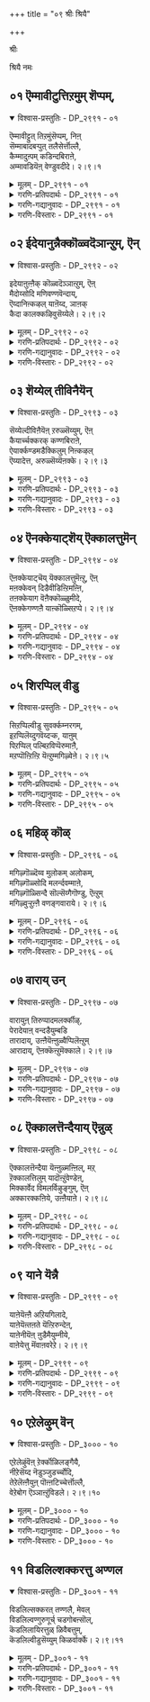 +++
title = "०९ श्रीः श्रियै"

+++

श्रीः

श्रियै नमः

## ०१ ऎम्मावीटुत्तिऱमुम् शॆप्पम्,

<details open><summary>विश्वास-प्रस्तुतिः - DP_२९९१ - ०१</summary>

ऎम्मावीट्टुत् तिऱमुंसॆप्पम्, निऩ्  
सॆम्माबादबऱ्पुत् तलैसेर्त्तॊल्लै,  
कैम्मादुऩ्पम् कडिन्दबिराऩे,  
अम्मावडियॆऩ् वेण्डुवदीदे। २।९।१
</details>

<details><summary>मूलम् - DP_२९९१ - ०१</summary>

ऎम्मावीट्टुत् तिऱमुंसॆप्पम्, निऩ्  
सॆम्माबादबऱ्पुत् तलैसेर्त्तॊल्लै,  
कैम्मादुऩ्पम् कडिन्दबिराऩे,  
अम्मावडियॆऩ् वेण्डुवदीदे। २।९।१
</details>

<details><summary>गरणि-प्रतिपदार्थः - DP_२९९१ - ०१</summary>

ऎम्मावीट्टु तिऱमुम् = आ महाबिडुगडॆय विषयवन्नू, शॆप्पम् = हेळॆवु, निन् = निन्न, शॆम् = कॆम्पाद, मा = परम श्रेष्ठवाद, पाद पऱ्बु = पादपद्मदल्लि, तलै = तलॆयन्नु, शेर् त्तु ऒल्लै = ईगले \(बेगले\) सेरिसि, कैम्मा = आनॆय, तुन्बम् = सङ्कटवन्नु, कडिन्द पिराने = तॊलगिसिद स्वामिये, अम्मा= नन्न स्वामिये, अडियेन् = पादसेवकनाद नानु, वेण्डुवदु ईदे = बेडुवुदु इदन्ने. 
</details>

<details><summary>गरणि-गद्यानुवादः - DP_२९९१ - ०१</summary>

आनॆय सङ्कटवन्नु निवारिसिद स्वामिये, आ महाबिडुगडॆय विषयवन्नू हेळॆवु. निन्न कॆम्पाद परमश्रेष्ठवाद पादपद्मदल्लि \(नम्म\) तलॆयन्नु ईगले \(बेगले\) सेरिसबेकु. नन्न स्वामिये, पादसेवकनाद नानु बेडुवुदु इदन्ने. 
</details>

<details><summary>गरणि-विस्तारः - DP_२९९१ - ०१</summary>

आनॆय सङ्कटवन्नु निवारिसिद स्वामिये, आ महाबिडुगडॆय विषयवन्नू हेळॆवु. निन्न कॆम्पाद परमश्रेष्ठवाद पादपद्मदल्लि \(नम्म\) तलॆयन्नु ईगले \(बेगले\) सेरिसबेकु. नन्न स्वामिये, पादसेवकनाद नानु बेडुवुदु इदन्ने. 

सवशक्तनू, करुणासागरनू आगिरुव भगवन्तनन्नु कण्डुकॊळ्ळुव बगॆयेनु ऎम्ब प्रश्नॆयन्नु मुन्दिट्टु, स्वामिय आसाधारणवू विलक्षणवू आद कार्यगळिन्दले, अवनन्नु सुलभवागि कण्डुकॊळ्ळबहुदु ऎन्दु तिळिसलायितु. हिन्दिन तिरुवाय् मॊऴियल्लि.

ईग, हागॆ कण्डुकॊण्डिरुव भगवन्तनु नम्म मुन्दॆ निन्ताग, अवनल्लि नावु अरिकॆ माडिकॊळ्ळबहुदादद्दु एनु? ई प्रश्नॆगॆ उत्तरवागि ई सुन्दरवाद पाशुर.

“आनॆय सङ्कटवन्नु तॊलगिसिद्दु” – गजेन्द्रमोक्षद विषय. कीळु प्राणियादरू, सङ्कटदल्लि सिक्किबिद्दु, भगवन्तन मरॆहॊक्काग, स्वामियु अदर बगॆगॆ ऎष्टु बेग मरुकगॊळ्ळुत्तानॆ- ऎष्टु बेग गरुडारूढनागि अदर बळिगॆ धाविसुत्तानॆ\! ऎष्टु बेग अदर शत्रुवाद मॊसळॆयन्नु तन्न चक्रायुधदिन्द तुण्डरिसिबिडुत्तानॆ\! इदल्लवे अवन परम कारुण्य आश्रितवात्सल्य\! 

आळ्वाररु हेळुत्तारॆ- स्वामी, आनॆय सङ्कटवन्नु हरिसिद परमकारुण्यनिधिये नीनु. नावू संसारवॆम्ब सङ्कटदल्लि सिक्किबिद्दु तॊळलुत्तिद्देवॆ. आदरॆ, आ महाबिडुगडॆयाद मोक्षवन्नु कुरितु निन्नल्लि अरिकॆ माडिकॊळ्ळुवुदिल्ल. अदर विषयवागि प्रस्तापवन्नू माडुवुदिल्ल. निन्न कॆम्पाद कोमल पाद पद्मगळ मेलॆ नम्म तलॆयन्नु ईगले ई \(बेगले\) इरिसबेकॆन्दु हातॊरॆयुत्तिद्देवॆ. पादसेवकनाद नानु निन्नल्लि इदॊन्दन्ने बेडुवुदु. इष्टन्नु मात्र नीनु ननगॆ अनुग्रह माडु. 

भगवन्तन अडिदावरॆयन्नु तलॆय मेलॆ इरिसिकॊळ्ळुवुदु, अडिदावरॆय मेलॆ तलॆयन्निरुसुवुदु, \(अथवा, अवु ऎडॆबिडदॆ तन्न तलॆय मेलिदॆ ऎन्दु भाविसिकॊळ्ळुवुदु\) भगवन्तनॊडनॆ निकटवाद सम्पर्कहॊन्दुव ऒन्दु रीति. इदु मोक्षानन्दक्किन्तलू हॆच्चिनदु ऎन्दु आळ्वाररु अभिप्रायपाडुत्तारॆ. 

भगवन्तन अडिदावरॆय आश्रयक्किन्तलू बेरॆल्ल बगॆय सुख आनन्दगळू, मोक्षवू सह कॆळमट्टद्दे\!
</details>

## ०२ ईदेयानुन्नैक्कॊळ्वदॆञान्ऱुम्, ऎन्

<details open><summary>विश्वास-प्रस्तुतिः - DP_२९९२ - ०२</summary>

इदेयाऩुऩ्ऩैक् कॊळ्वदॆञ्ञाऩ्ऱुम्, ऎऩ्  
मैदोय्सोदि मणिवण्णवॆन्दाय्,  
ऎय्दानिऩ्कऴल् याऩॆय्द, ञाऩक्  
कैदा कालक्कऴिवुसॆय्येले। २।९।२
</details>

<details><summary>मूलम् - DP_२९९२ - ०२</summary>

इदेयाऩुऩ्ऩैक् कॊळ्वदॆञ्ञाऩ्ऱुम्, ऎऩ्  
मैदोय्सोदि मणिवण्णवॆन्दाय्,  
ऎय्दानिऩ्कऴल् याऩॆय्द, ञाऩक्  
कैदा कालक्कऴिवुसॆय्येले। २।९।२
</details>

<details><summary>गरणि-प्रतिपदार्थः - DP_२९९२ - ०२</summary>

ईदे =इदन्ने, यान् = नानु, उन्नै = निन्नन्नु, कॊळ् वदु ऎञ्ञान्ऱुम् = ऎन्दॆन्दिगू केळुवुदु, ऎन् = नन्न, मैतोय् शोदि = काडिगॆयन्नु तॊयिसुवन्थ ज्योतिये \(काडिगॆयन्नु सुरिसुवन्थ ज्योतिये\), मणि वण्णम् ऎन्दाय् = इन्द्रनील मणिय बण्णदवनाद नन्न स्वामिये, ऎय् दा = पडॆदुकॊळ्ळलागदन्थ \(समीपिसलु साध्यवागदन्थ\), निन् कऴल् = निन्न तिरुवडिगळन्नु, यान् ऎय् द =नानु पडॆदुकॊळ्ळुवन्तॆ \(सेरुवन्तॆ\), ञानम् = ज्ञानवॆम्ब, कै = साधनवन्नु \(रॆक्कॆयन्नु\), त = करुणिसु, कालम् = कालवन्नु, कऴिवु = कळॆयुवन्तॆ, शॆय्येल् = माडबेड. 
</details>

<details><summary>गरणि-गद्यानुवादः - DP_२९९२ - ०२</summary>

नन्न काडिगॆयन्नु सुरिसुवन्थ ज्योतिये. इन्द्रनीलमणिय बण्णदवनाद नन्न स्वामिये, इदन्ने नानु निन्नन्नु ऎन्दॆन्दिगू बेडुवुदु. समीपिसलागदन्थ निन्न तिरुवडिगळन्नु नानु सेरुवन्तॆ \(पडॆदुकॊळ्ळुवन्तॆ\) ज्ञानवॆम्ब साधनवन्नु\(रॆक्कॆयन्नु\) करुणिसु. कालवन्नु कळॆयुवन्तॆ माडबेड. 
</details>

<details><summary>गरणि-विस्तारः - DP_२९९२ - ०२</summary>

“इदन्ने नानु निन्नल्लि बेडुवुदु” – ऎन्दु हिन्दिन पाशुरदल्लि हेळुत्ता आळ्वाररु भगवन्तन अडिदावरॆगळु तम्म तलॆय मेलॆ निरन्तरवू इरबेकॆन्दरु. मोक्षानन्दक्किन्तलू अदे मेलॆन्दरु. आदरॆ, भगवन्तन तिरुवडिगळन्नु सेरुवुदादरू हेगॆ? अवु सुलभवागि पडॆदुकॊळ्ळुवन्थवल्ल\! इदन्नु कुरितु योचिसुत्ता, अदन्नु साधिसिकॊळ्ळुव मत्तॊन्दु साधनवन्नु आळ्वाररु इल्लि बेडुत्तारॆ. 

आळ्वाररु हेळुत्तारॆ- स्वामी, बेगले \(ईगले\) निन्न दिव्यतिरुवडिगळन्नु सेरिबेकॆम्ब आतुर ननगिदॆ. सुलभवागि पडॆदुकॊळ्ळुवन्थाद्दल्ल अवु\! नन्नल्लिरुव साधनवाद भक्ति विरक्तिगळु सालवु. आद्दरिन्द, ननगॆ ज्ञानवॆम्ब मत्तॊन्दु साधनवन्नु करुणिसु. नानु व्यर्थवागि कालवन्नु कळॆयुवन्तॆ माडबेड. 

इल्लि ऒन्दु रूपकवन्नु नॆनपिगॆ तन्दुकॊळ्ळबहुदु- “भक्ति ऎम्ब हक्किगॆ ज्ञानवू वैराग्यवू ऎन्दु रॆक्कॆगळु”. अवुगळन्नु बळसिकॊण्डु अदु भगवन्तनन्नु सेरुवुदु”. 

भक्तिय पूर्णतॆगॆ ज्ञानवू वैराग्यवू साधकगळु.

“कै” ऎम्बुदक्कॆ “कै, तोळु, सॊण्डिलु, किरण, पक्क, पक्ष, कैमर, साधन, हिडि, रॆक्कॆ, सेनॆ, स्थळ, कैहण, माडतक्कद्दु, भूषण, शक्ति, अल्पतन, बळकॆ, सालु, शिस्तु, तङ्गि, कहि, दुःख, कोप, द्वेष, उणिसु, नडॆसु” – हीगॆल्ला अर्थविदॆ. हॊन्दिकॊळ्ळतक्कवन्नु कूडिसिकॊण्डु “ज्ञानम् कै” ऎम्बुदन्नु युक्तवागि अर्थमाडिकॊळ्ळबहुदागिदॆ.
</details>

## ०३ शॆय्येल् तीविनैयॆन्

<details open><summary>विश्वास-प्रस्तुतिः - DP_२९९३ - ०३</summary>

सॆय्येल्दीविऩैयॆऩ् ऱरुळ्सॆय्युम्, ऎऩ्  
कैयार्च्चक्करक् कण्णबिराऩे,  
ऐयार्क्कण्डमडैक्किलुम् निऩ्कऴल्  
ऎय्यादेत्त, अरुळ्सॆय्यॆऩक्के। २।९।३
</details>

<details><summary>मूलम् - DP_२९९३ - ०३</summary>

सॆय्येल्दीविऩैयॆऩ् ऱरुळ्सॆय्युम्, ऎऩ्  
कैयार्च्चक्करक् कण्णबिराऩे,  
ऐयार्क्कण्डमडैक्किलुम् निऩ्कऴल्  
ऎय्यादेत्त, अरुळ्सॆय्यॆऩक्के। २।९।३
</details>

<details><summary>गरणि-प्रतिपदार्थः - DP_२९९३ - ०३</summary>

शॆय्येल् = माडबेड, ती विनै = कॆट्ट कॆलसगळन्नु \(पापकार्यगळन्नु\), ऎन्ऱु = ऎन्दु, अरुळ् शॆय्युम् = कृपॆमाडुव, ऎन् = नन्न, कै आर् = कैतुम्ब \(सिद्धवागि\), शक्करम् =चक्रायुधवन्नु हिडिदिरुव, कण्णपिराने = आकर्षकनाद स्वामिये \(श्रीकृष्णस्वामिये\), आर् =श्लेष्मवु तुम्बिकॊण्डु, कण्डम् = गण्टलन्नु, अडैक्किलुम्= अडकिकट्टिदरू, निन् कऴल् = निन्न तिरुवडिगळन्नु ऎय्यादु = सॊरगदॆ, एत्त = स्तुतिसुवन्तॆ, अरुळ् शॆय् ऎनक्के = ननगॆ कृपॆमाडु.
</details>

<details><summary>गरणि-गद्यानुवादः - DP_२९९३ - ०३</summary>

कैतुम्ब \(सिद्धवागि\) चक्रायुधवन्नु हिडिदिरुव नन्न आकर्षकनाद स्वामिये \(श्रीकृष्णस्वामिये\), पापकार्यगळन्नु माडबेडवॆन्दु ननगॆ कृपॆमाडुवाग, श्लेष्मवु तुम्बिकॊण्डु गण्टलन्नु अडकिकट्टिदागलू सॊरगदॆ निन्न तिरुवडिगळन्नु स्तुतिसुवन्तॆ, कृपॆमाडु.
</details>

<details><summary>गरणि-विस्तारः - DP_२९९३ - ०३</summary>

“ज्ञानवन्नु करुणिसु” ऎम्बुदु हिन्दिन पाशुरद बेडिकॆ. “याव बगॆय ज्ञान बेकादद्दु” ऎम्बुदरॆ विवरणॆ इल्लि बरुत्तदॆ.

आळ्वाररु हेळुत्तारॆ- स्वामी, नन्नन्नु निन्न कडॆगॆ आकर्षिसिद्दी. कैयल्लि चक्रायुधवन्नु सिद्धवागि हिडिदु निन्तिद्दी. पापकार्यगळन्नु ऎन्दरॆ कॆट्ट कॆलसगळन्नु माडबेड ऎन्दु आणतियित्तु. अदन्नु नानु माडदिरुवन्तॆ माडि नन्नन्नु करुणिसिद्दी. ई मानव देहवु बिद्दु होगुवाग, नन्न गण्टलल्लि श्लेष्मतुम्बिकॊळ्ळबहुदु. गण्टलु कट्टि होगबहुदु. सॊरगु तुम्बिबिडबहुदु. अन्थ समयदल्लू सह निन्न तिरुवडिगळ स्मरणॆयन्नु ऎडॆबिडदॆ नानु माडुवन्तॆ ननगॆ ज्ञानवन्नु करुणिसु.
</details>

## ०४ ऎनक्केयाट्शॆय् ऎक्कालत्तुमॆन्

<details open><summary>विश्वास-प्रस्तुतिः - DP_२९९४ - ०४</summary>

ऎऩक्केयाट्चॆय् यॆक्कालत्तुमॆऩ्ऱु, ऎऩ्  
मऩक्केवन् दिडैवीडिऩ्ऱिमऩ्ऩि,  
तऩक्केयाग वॆऩैक्कॊळ्ळुमीदे,  
ऎऩक्केगण्णऩै याऩ्कॊळ्सिऱप्पे। २।९।४
</details>

<details><summary>मूलम् - DP_२९९४ - ०४</summary>

ऎऩक्केयाट्चॆय् यॆक्कालत्तुमॆऩ्ऱु, ऎऩ्  
मऩक्केवन् दिडैवीडिऩ्ऱिमऩ्ऩि,  
तऩक्केयाग वॆऩैक्कॊळ्ळुमीदे,  
ऎऩक्केगण्णऩै याऩ्कॊळ्सिऱप्पे। २।९।४
</details>

<details><summary>गरणि-प्रतिपदार्थः - DP_२९९४ - ०४</summary>

ऎनक्के = ननगेये, आट् शॆय् = दास्यवन्नु नडॆसु, ऎक्कालत्तुम् = ऎल्ला कालगळल्लियू, ऎन्ऱ = ऎन्दु, ऎन्= नन्न, मनक्के = मनस्सिनल्लिये \(मनस्सिनॊळक्के\), वन्दु = बन्दु, इडै वीडु इन्ऱि = नडुवॆ स्वल्पवू अवकाशविल्लदन्तॆ, मन्नि = नॆलसि, तनक्के आह = तनगागिये आगिरुवन्तॆ \(तनगॆ तक्कवनॆम्बन्तॆ\), ऎनै= नन्नन्नु, कॊळ्ळुम्= स्वीकरिसुव \(अङ्गीकरिसुव\), ईदे = इदन्ने, ऎनक्के = ननगॆ तक्कवनाद, कण्णनै = आकर्षकनादवनल्लि \(श्रीकृष्णनल्लि\), यान्कॊळ् = नानु बयसुव, शिऱप्पे = उत्तमवाद प्रयोजनवन्ने. 
</details>

<details><summary>गरणि-गद्यानुवादः - DP_२९९४ - ०४</summary>

ननगेये दास्य नडॆसु, ऎल्ला कालगळल्लियू ऎन्दु नन्नमनस्सिनॊळक्के बन्दु, नडुवॆ स्वल्पवू कालावकाशविल्लदन्तॆ \(ऎडॆबिडदन्तॆ\) नॆलसि, तनगागिये आगिरुवन्तॆ नन्नन्नुस्वीकरिसुव \(अङ्गीकरिसुव\) इदन्ने, ननगे आगिरुव \(ननगॆ तक्कवनागिरुव\) आकर्षकनल्लि \(श्रीकृष्णनल्लि\) नानु बयसुव, उत्तमवाद प्रयोजनवे. 
</details>

<details><summary>गरणि-विस्तारः - DP_२९९४ - ०४</summary>

“इदन्ने नानु बयसुवुदु. इदन्ने नानु निन्नल्लि बेडुवुदु” ऎम्बुदु ई तिरुवाय् मॊऴिय पल्लवि ऎन्नबहुदेनो. मॊदल पाशुरदल्लि “निन्न दिव्यतिरुवडिगळन्नु नन्न तलॆय मेलॆ इरिसिकॊळ्ळुवुदन्ने करुणिसु” ऎन्दू, ऎरडनॆय पाशुरदल्लि “निन्न अडिदावरॆगळन्नु नानु सेरुवन्तॆ \(पडॆयुवन्तॆ\) ज्ञानवॆम्ब साधनवन्नु करुणिसु ऎम्बुदन्ने” ऎन्दू, मूरनॆय पाशुरदल्लि “श्लेष्मतुम्बि, गण्टलु कट्टि, नन्न अवसानकालदल्लि, कॊनॆयुसिरु नडॆयुववरॆगू, निन्न तिरुवडिगळ स्मरणॆयिरुवन्तॆ करुणिसु” ऎम्बुदन्ने – नानु बयसुवुदु ऎन्नलायितु. 

ईग, “निन्न तिरुवडिगळ दास्यक्कॆ नन्नन्नु अङ्गीकरिसि, नन्न अन्तरङ्गदल्ले बन्दु ऎडॆबिडदॆ नलसु” ऎम्बुदन्ने बेडुवुदागिदॆ. 

आळ्वाररु हेळुत्तारॆ- भगवन्तनिन्द नानु बयसुव अत्युत्तमवाद प्रयोजन इदे- भगवन्तनु नन्नन्नु तन्न कैङ्कर्यक्कॆ तक्कवनु ऎन्दु ऒप्पुवुदु. मत्तु, आ कैङ्कर्यवन्नु नन्निन्द स्वीकरिसुवुदक्कागि, स्वामिये बन्दु नन्न अन्तरङ्गदल्लि ऎडॆबिडदन्तॆ नॆलसुवुदु. स्वामियु मॆच्चुवुदक्कॆ तक्कद्दाद रीतियल्लि कैङ्कर्यवन्नु नन्निन्द स्वीकरिसुवुदु. इदन्ने नानु स्वामियल्लि बेडुवुदु. ननगागुव अतिश्रेष्ठवाद प्रयोजनवू इदे.

भक्तनिगू भगवन्तनिगू नडुवण सम्बन्ध ऎष्टु मट्टिनदागिरबेकु? स्वामिगॆ भक्तने तक्क किङ्कर. भक्तनिगॆ स्वामिये तक्क ऒडॆय. इन्थ केवलवाद स्वामि – भृत्य सम्बन्धवुण्टागुवुदे परमश्रेष्ठवाद भक्तिगॆ प्रयोजन.
</details>

## ०५ शिरप्पिल् वीडु

<details open><summary>विश्वास-प्रस्तुतिः - DP_२९९५ - ०५</summary>

सिऱप्पिल्वीडु सुवर्क्कम्नरगम्,  
इऱप्पिलॆय्दुगवॆय्दऱ्क, याऩुम्  
पिऱप्पिल् पल्बिऱविप्पॆरुमाऩै,  
मऱप्पॊऩ्ऱिऩ्ऱि यॆऩ्ऱुम्मगिऴ्वेऩे। २।९।५
</details>

<details><summary>मूलम् - DP_२९९५ - ०५</summary>

सिऱप्पिल्वीडु सुवर्क्कम्नरगम्,  
इऱप्पिलॆय्दुगवॆय्दऱ्क, याऩुम्  
पिऱप्पिल् पल्बिऱविप्पॆरुमाऩै,  
मऱप्पॊऩ्ऱिऩ्ऱि यॆऩ्ऱुम्मगिऴ्वेऩे। २।९।५
</details>

<details><summary>गरणि-प्रतिपदार्थः - DP_२९९५ - ०५</summary>

शिऱप्पिल् = परमानन्ददिन्द कूडिद, वीडु = बिडुगडॆयन्नो, शुवर् क्कम् = स्वर्गवन्नो, नरहम् =नरकवन्नो, इऱप्पिल् = मरणानन्तर, ऎय्दुह = \(नानु\) पडॆयलि, ऎय् दऱ् ह = पडॆयदॆ होगलि, यानुम् = नानू सह, पिऱप्पिल् = ई जन्मदल्लि \(बदुकिरुवाग\) पल् पिऱवि = हलवारु जन्मगळ, पॆरुमानै = भगवन्तनन्नु, मऱप्पु ऒन्ऱुइन्ऱि =स्वल्पवू मरॆयदन्तॆ, ऎन्ऱुम् = ऎन्दॆन्दिगू \(यावागलू\), महि ऴ् वेने = \(चिन्तिसि\) आ नन्दिसुवॆनल्ल\! 
</details>

<details><summary>गरणि-गद्यानुवादः - DP_२९९५ - ०५</summary>

परमानन्ददिन्द कूडिद बिडुगडॆयन्नो, स्वर्गवन्नो, नरकवन्नो, मरणानन्तर नानु पडॆयलि पडॆयदॆ होगलि. नानु ई जन्मदल्लि \(बदुकिरुवाग\) हलवारु जन्मगळ स्वामियन्नु स्वल्पवू मरॆयदन्तॆ यावागलू चिन्तिसुत्ता आनन्दिसुत्तिरुवॆनल्ल\! 
</details>

<details><summary>गरणि-विस्तारः - DP_२९९५ - ०५</summary>

हिन्दिन पाशुरदल्लि हेळलाद ’प्रयोजन’ ऎम्बुदर परिणामवन्नु इल्लि ऎत्ति हेळलागिदॆ. भगवन्तनिगॆ मॆच्चिन भृत्यनागि प्रयोजन पडॆयबहुदाद्देनु? अदु ऎरडु बगॆय परिणामवन्नुण्टुमाडुवुदु. ऒन्दु, इहजन्मदल्ले ऒदगि बरतक्कद्दु, मत्तॊन्दु मरणानन्तर ऒदगतक्कद्दु. ई विषयदल्लि आळ्वाररु हेळुत्तारॆ. 

नन्न मरणानन्तर ननगॆ ऒदगि बरुवुदेनिदॆयो काणॆ. अदु नरकवेयो, स्वर्गवेयो, अथवा नित्यानन्दमयवाद मोक्षवेयो\! अवुगळल्लि ननगॆ यावुदादरू बरलि. अदु ननगॆ ईग मुख्यवल्ल. ई जन्मदल्लिये, नानु बदुकिरुवष्टु कालवू, नानाअवतारगळन्नॆत्ति भगवन्तनु नडॆसिद आश्चर्याद्भुत कार्यगळन्नु कुरितु चिन्तिसुत्ता, अवुगळन्नु कीर्तिसुत्ता, अनुभविसुत्ता, ऎडॆबिडदन्तॆ आनन्दिसुत्तिरुवुदॊन्दन्ने ईग नानु बयसुवुदु. मरणद बळीक बरुवुदर विचार भगवन्तनिगॆ सेरिद्दल्लवे? 

“पिऱविल् पल् पिऱविप्पॆरुमानै” – भगवन्तनु ’अज’ ऎन्दरॆ हुट्टिदल्लवनु. अवनु “अमर” ऎन्दरॆ साविल्लदवनु. “पिऱवु इल्” – हुट्टु इल्लदवनु. इन्थवनिगॆ “पल् पिऱवि” – हलवारु हुट्टुगळु उण्टादवनन्तॆ\! चमत्कारद मातु\! इदु भगवन्तन नानाअवतारगळन्नु कुरितु हेळुव मातु. ऒन्दॊन्दु अवतारवू ’शिष्ट’न उद्धारक्कागिये. आद्दरिन्द, भगवन्तन अवतारगळल्लि नडॆसिद अद्भुत लीलॆयन्नु भक्तनादवनु “पिऱविल्” – ई जन्मदल्लिये, चिन्तिसुत्ता, स्तुतिसुत्ता, अनुभविसुत्ता बरुवुदरिन्द, दिव्यवाद भगवद्गुणानुभववुण्टागि, तन्मूलक आनन्दवु लभिसुवुदु. भक्ति हॆच्चुवुदु. भगवत्सान्निध्य दॊरॆयुवुदु. मरणा नन्तर सद्गतियू दॊरॆयुवुदु.
</details>

## ०६ महिऴ् कॊळ्

<details open><summary>विश्वास-प्रस्तुतिः - DP_२९९६ - ०६</summary>

मगिऴ्गॊळ्दॆय्व मुलोकम् अलोकम्,  
मगिऴ्गॊळ्सोदि मलर्न्दवम्माऩे,  
मगिऴ्गॊळ्सिन्दै सॊल्सॆय्गैगॊण्डु, ऎऩ्ऱुम्  
मगिऴ्वुऱ्ऱुऩ्ऩै वणङ्गवाराये। २।९।६
</details>

<details><summary>मूलम् - DP_२९९६ - ०६</summary>

मगिऴ्गॊळ्दॆय्व मुलोकम् अलोकम्,  
मगिऴ्गॊळ्सोदि मलर्न्दवम्माऩे,  
मगिऴ्गॊळ्सिन्दै सॊल्सॆय्गैगॊण्डु, ऎऩ्ऱुम्  
मगिऴ्वुऱ्ऱुऩ्ऩै वणङ्गवाराये। २।९।६
</details>

<details><summary>गरणि-प्रतिपदार्थः - DP_२९९६ - ०६</summary>

महिऴ् कॊळ् = आनन्दवन्नु पडॆदिरुव्, दॆय्वम् = देवतॆगळन्नू, \(देवलोकवन्नू\) उलोहम् = भूलोकवन्नू, अलोहम् = इतर लोकगळन्नू, महिऴ् कॊळ् = आनन्दवन्नु तरुव, शोदि = ज्योतिगळन्नू, मलर्न्द = उण्टुमाडिद, अम्मानै = स्वामियन्नु, महिऴ् कॊळ् = आशिसुव, शिन्दै = चिन्तनवन्नू, शॊल् = मातन्नू, शॆय् है \(माळ्कॆयन्नू\) \(कार्यवन्नू\), कॊण्डु = पडॆदवनागि, ऎन्ऱुम् = यावागलू, महिऴ् वुट्रु = बहळवागि आनन्दिसि, उन्नै = निन्नन्नु, वणङ्ग = नमस्करिसुवुदक्कागि, वाराये = कृपॆ माडि बा.
</details>

<details><summary>गरणि-गद्यानुवादः - DP_२९९६ - ०६</summary>

आनन्दवन्नु पडॆदिरुव देवलोकवन्नू, भूलोकवन्नू, इन्नितर लोकगळन्नू, आनन्दवन्नु तरुव दिव्यज्योतिगळन्नू उण्टुमाडिद स्वामियन्नु \(ये निन्नन्नु\) चिन्तनदल्लियू, मातिनल्लियू, माळ्कॆयल्लियू \(कार्यदल्लियू\) ऎडॆबिडदन्तॆ बहळवागि आनन्दिसि, निन्नन्नु नमस्करिसुवुदक्कागि कृपॆमाडि बा. 
</details>

<details><summary>गरणि-विस्तारः - DP_२९९६ - ०६</summary>

ई पाशुरद बेडिकॆ हिन्दिन बेदिकॆगळन्तिरदॆ भिन्नवागिदॆ. भगवन्तनन्नु काया वाचा मनसा आराधिसबेकॆन्दू अदक्कागि तमगॆ भगवत्सान्निध्य दॊरॆयबेकॆन्दू आळ्वारर बेडिकॆ इल्लिदॆ. 

आळ्वाररु हेळुत्तारॆ- स्वामी, नीनु देवलोकवन्नू अदरल्लि सदा आनन्ददल्लि ओलाडुत्तिरुवन्थ देवतॆगळन्नू सृष्टिसिद्दी. हागॆये भूलोकवन्नू अदरल्लि मनुष्यतिर्यक् जन्तुगळन्नू, नाना बगॆय स्थावर वस्तुगळन्नू सृष्टिसिद्दी मत्तु इन्नितर लोकगळन्नू अवुगळल्लि चराचर वस्तुगळन्नू सृष्टिसिद्दी. ई ऎल्ल लोकगळिगू आह्लादवन्नू उत्साहवन्नू तरुवन्थ सूर्यचन्द्ररॆम्ब दिव्यज्योतिगळन्नू सृष्टिसिद्दी. परमसमर्थनाद निन्नन्नु कुरितु ऎडॆबिडदॆ चिन्तिसुत्ता, निन्न गुणस्वभावगळन्नु हॊगळि हाडुत्ता, नीनु नडॆसिद आश्चर्याद्भुत कार्यगळन्नु अरितु आनन्दिसुत्ता, अत्यन्त नम्रतॆयिन्द निन्न तिरुवडिगळिगॆ ऎरगबेकॆनिसुत्तदॆ. इदक्कागि, स्वामी, नन्न बळिगॆ कृपॆमाडिबा.
</details>

## ०७ वाराय् उन्

<details open><summary>विश्वास-प्रस्तुतिः - DP_२९९७ - ०७</summary>

वारायुऩ् तिरुप्पादमलर्क्कीऴ्,  
पेरादेयाऩ् वन्दडैयुम्बडि  
तारादाय्, उऩ्ऩैयॆऩ्ऩुळ्वैप्पिलॆऩ्ऱुम्  
आरादाय्, ऎऩक्कॆऩ्ऱुमॆक्काले। २।९।७
</details>

<details><summary>मूलम् - DP_२९९७ - ०७</summary>

वारायुऩ् तिरुप्पादमलर्क्कीऴ्,  
पेरादेयाऩ् वन्दडैयुम्बडि  
तारादाय्, उऩ्ऩैयॆऩ्ऩुळ्वैप्पिलॆऩ्ऱुम्  
आरादाय्, ऎऩक्कॆऩ्ऱुमॆक्काले। २।९।७
</details>

<details><summary>गरणि-प्रतिपदार्थः - DP_२९९७ - ०७</summary>

वाराय् = कृपॆ माडिबरुववनागु, उन् = निन्न, तिरु = पवित्रवाद, पादम् मलर् कीऴ् = पादकमलदडियल्लि, पेरादे = अगलिकॆयिल्लदन्तॆ, यान् =नानु, वन्दु = बन्दु, अडैयुम्बडि = सेरुवन्तॆ, तारादाय् = कृपॆमाडदवने, उन्नै = निन्नन्नु, ऎनुळ् = नन्न अन्तरङ्गदल्लि, ऎन्ऱुम् = ऎडॆबिडदन्तॆ वैप्पिल् = इरिसिकॊण्डिरुवुदरल्लि \(अनुभविसुवुदरल्लि\), आरादाय् = तृप्तियुण्टुमाडदवने, ऎनक्कु = ननगागिये, ऎन्ऱुम् = यावागलू, \(ऎन्दॆन्दिगू\), ऎक्काले = ऎल्ला समयगळल्लियू, \(कृपॆ माडि बरुववनागु\). 
</details>

<details><summary>गरणि-गद्यानुवादः - DP_२९९७ - ०७</summary>

निन्न पवित्रवाद पादकमलदडियल्लि अगलिकॆयिल्लदन्तॆ नानु बन्दु सेरुवन्तॆ कृपॆमाडदवने, निन्नन्नु नन्न अन्तरङ्गदल्लि ऎडॆबिडदन्तॆ इरिसिकॊण्डु अनुभविसुवुदरल्लि तृप्तियन्नुण्टुमाडदवने, ननगागिये ऎन्दॆन्दिगू ऎल्ला समयगळल्लियू कृपॆमाडि बरुववनागु. 
</details>

<details><summary>गरणि-विस्तारः - DP_२९९७ - ०७</summary>

हिन्दिन पाशुरद बेडिकॆ इल्लियू मुन्दुवरियुत्तदॆ. 

आळ्वाररु हेळुत्तारॆ- स्वामी, निन्नन्नु नन्न अन्तरङ्गदल्लि नॆलॆगॊळिसिकॊण्डु ऎष्टॆष्टु अनुभविसिदरू ननगॆ तृप्तियुण्टागदु. नानु बन्दु निन्नन्नु सेरबेकु. निन्निन्द अगलिकॆयॆम्बुदे इल्लदन्तॆ निन्न पवित्रपादकमलगळ कॆळगॆ नानु बन्दु सेरबेकु. इष्टन्नु ननगॆ ईगले नीनु करुणिसदादरॆ, ऎन्दॆन्दिगू ऎल्ला समयगळल्लू नानु निन्नन्नु कण्तुम्ब नोडुत्ता आनन्दिसुवन्तॆ कृपॆमाडि नन्न कण्णमुन्दॆ बरुववनागु\! 

ऎन्थ आशय\! बदुकिरुवष्टु कालवू नानु ऎडॆबिडदन्तॆ निन्नन्नु नोडुत्ता, आनन्दिसुत्तिरबेकु\! मरणानन्तरवू निन्न तिरुवडिगळ सेवॆ ऎडॆबिडदन्तॆ नडॆयुत्तिरबेकु\!
</details>

## ०८ ऎक्कालत्तॆन्दैयाय् ऎन्नुळ्

<details open><summary>विश्वास-प्रस्तुतिः - DP_२९९८ - ०८</summary>

ऎक्कालत्तॆन्दैया यॆऩ्ऩुळ्मऩ्ऩिल्, मऱ्  
ऱॆक्कालत्तिलुम् यादॊऩ्ऱुंवेण्डेऩ्,  
मिक्कार्वेद विमलर्विऴुङ्गुम्, ऎऩ्  
अक्कारक्कऩिये, उऩ्ऩैयाऩे। २।९।८
</details>

<details><summary>मूलम् - DP_२९९८ - ०८</summary>

ऎक्कालत्तॆन्दैया यॆऩ्ऩुळ्मऩ्ऩिल्, मऱ्  
ऱॆक्कालत्तिलुम् यादॊऩ्ऱुंवेण्डेऩ्,  
मिक्कार्वेद विमलर्विऴुङ्गुम्, ऎऩ्  
अक्कारक्कऩिये, उऩ्ऩैयाऩे। २।९।८
</details>

<details><summary>गरणि-प्रतिपदार्थः - DP_२९९८ - ०८</summary>

ऎक्कालत्तु = यावागलू, ऎन्दै आय् = नन्न तन्दॆयागि \(स्वामियागि\), ऎन् उळ् = नन्न अन्तरङ्गदल्लि, मन्निल् = नॆलसिरुवुदादरॆ, मट्रु = बेरॊन्दन्नु, ऎक्कालत्तिलुम् = ऎन्दॆन्दिगू, यादुऒन्ऱुम् = एनॊन्दन्नू, वेण्डेन् = बेडॆनु. मिक्कार् = श्रेष्ठरादवरु, वेदम् = वेदगळिन्द, विमलर् = परिशुद्धरादवरु, विऴुङ्गुम् = नुङ्गुवन्थ, ऎन् = नन्न, अक्कारम् कनिये = बॆल्लद मुद्दॆये \(अत्यन्त मधुरने\), उन्नै = निन्नन्नु, याने = नाने. 
</details>

<details><summary>गरणि-गद्यानुवादः - DP_२९९८ - ०८</summary>

श्रेष्ठरादवरू, वेदविद्वांसरू, परिशुद्धरादवरू, सवियुवन्थ बॆल्लद मुद्दॆये \(अत्यन्त मधुरने\), नीनु नन्न तन्दॆयागि \(स्वामियागि\) यावागलू नन्न अन्तरङ्गदल्लि नॆलसिरुवुदादरॆ, निन्नन्नु ऎन्दॆन्दिगू बेरॆ एनन्नू नानु बेडुवुदिल्ल. 
</details>

<details><summary>गरणि-विस्तारः - DP_२९९८ - ०८</summary>

मिक्कार् वेद विमलर् श्रेष्ठरु, विद्वांसरु, ज्ञानिगळु. वेदवेदाङ्गगळन्नु साङ्गवागि ओदि, अभ्यास माडिरुववरु. तम्म विद्यॆगॆ, ज्ञानक्कॆ तक्कन्तॆ नडॆदुकॊळ्ळुववरु. मानसिकवागि परिशुद्धरागि इरुववरु. भगवद्गुणानुभववॊन्दरल्लिये आशॆयुळ्ळवरु. सदा अदन्नु सवियुत्त आनन्दिसुत्ता काल कळॆयुववरु. 

’ऎन् अक्कारक्कनिये” – सुन्दरवाद रूपक. जनबॆल्लवन्नु आशॆयिन्द बायल्लि ऒन्दु कडॆयल्लि अडकिट्टुकॊण्डु, अदरिन्द स्रविसुव मधुरवन्नु सवियुत्ता आनन्दिसुवन्तॆ, भगवद्भक्तरु \(ज्ञानिगळु\) वेद मुन्तादवुगळ मूलक तावु अरितुकॊण्डन्थ भगवद्गुण स्वभावादिगळन्नु ऎडॆबिडदन्तॆ पठिसुत्ता, आनन्दिसुत्त इरुत्तारॆ. ननगू \(आळ्वाररिगू\) हागॆये भगवन्त बॆल्लद मुद्दॆयन्तॆ. 

आळ्वाररु हेळुत्तारॆ- स्वामी, नीनु नन्न तन्दॆयागि \(प्रीतिय रक्षकनागि\) बन्दु नन्न अन्तरङ्गदल्लि यावागलू नॆलसिरु. अदु हॊरतागि, नानु निन्नन्नु बेरेनन्नू बेडुवुदिल्ल. निन्न सान्निध्यवॊन्दे ननगॆ बेकादद्दु. 

ई पाशुरद बेदिकॆ ऎष्टु सरळवादद्दु\! –’ ’भगवन्ता सदा नन्न अन्तरङ्गदल्लि नॆलसिरु’ ऎम्बुदे अदु. ऎल्ल जीविगळ अन्तरङ्गदल्लू भगवन्तनुसदा नॆलसिद्दानॆ. आदरू, भगवत्कृपॆय हॊरतु, नावॆष्टे प्रयत्निसिदरू, नम्म अन्तरङ्गदल्ले इरुव भगवन्तनन्नु नावु गुरुतिसिकॊळ्ळुवुदु साध्यवागुवुदिल्ल. एनु सिद्धिसबेकादरू मॊदलु भगवत्कृपॆगागि प्रार्थिसबेकु ऎन्द हागॆ.
</details>

## ०९ याने यॆन्नै

<details open><summary>विश्वास-प्रस्तुतिः - DP_२९९९ - ०९</summary>

याऩेयॆऩ्ऩै अऱियगिलादे,  
याऩेयॆऩ्तऩते यॆऩ्ऱिरुन्देऩ्,  
याऩेनीयॆऩ् ऩुडैमैयुम्नीये,  
वाऩेयेत्तु मॆंवाऩवरेऱे। २।९।९
</details>

<details><summary>मूलम् - DP_२९९९ - ०९</summary>

याऩेयॆऩ्ऩै अऱियगिलादे,  
याऩेयॆऩ्तऩते यॆऩ्ऱिरुन्देऩ्,  
याऩेनीयॆऩ् ऩुडैमैयुम्नीये,  
वाऩेयेत्तु मॆंवाऩवरेऱे। २।९।९
</details>

<details><summary>गरणि-प्रतिपदार्थः - DP_२९९९ - ०९</summary>

यान् = नानु, ऎन्नै= नन्नन्नु, अऱियहिलादे = अरितुकॊळ्ळदन्तॆ, याने = नाने, ऎन् तनदे = नन्नदे, ऎन्ऱु= ऎन्नुत्ता \(ऎन्दुकॊण्डु\), इरुन्देन् = इद्दॆ, याने नी = नाने नीनु, ऎनुडैमैयुम् नीये =नन्न \(सर्व\) स्वत्तू नीने, वाने =मेलणलोकगळॆल्लवू, एत्तुम् = स्तुतिसुवन्थ, वानवर् = देवतॆगळ, नित्यसूरिगळ, एऱे = वृषभने \(समर्थ रक्षकने\).
</details>

<details><summary>गरणि-गद्यानुवादः - DP_२९९९ - ०९</summary>

मेलण लोकगळॆल्लवू स्तुतिसुवन्थ देवतॆगळ मत्तु नित्यसूरिगळ परमसमर्थनाद रक्षकने, नानु नन्नन्नु अरितुकॊळ्ळदन्तॆ ’नाने, नन्नदे’ ऎन्नुत्ता इद्दॆ. नाने नीनु. नन्न \(सर्व\) स्वत्तू नीने. 
</details>

<details><summary>गरणि-विस्तारः - DP_२९९९ - ०९</summary>

हिन्दिन पाशुरदल्लि ’नीनु नन्नल्लि बन्दु नॆलसु’ ऎन्दु बेडलागित्तु. इल्लि ’नानु, नन्नदु’ ऎम्बुदन्नु तॊलगिसिकॊळ्ळुव क्रमवन्नु हेळलागिदॆ.

’नानु, नानु, नानु’ ऎन्दु ऒन्दॊन्दु विषयदल्लू, ऒन्दॊन्दु क्षणदल्लू हेळिकॊळ्ळुत्त, ’नाने ऎल्ल रीतियल्लू समर्थ, नन्निन्दले ऎल्लवू आगुवुदु’ ऎन्दु भाविसुवुदु इदु. ’अहं’कार – ’नानु’ ऎन्नुव दुर्गुण. 

मत्तु, नन्नन्नु आश्रयिसिरुववर बगॆगू, नन्नल्लिरुव वस्तु वाहनादिगळ बगॆगू बहळवागि हेळिकॊळ्ळुत्ता ’नन्नदु, नन्नदु, नन्नदु’ ऎन्नुवुदु ’मम’कार – ऎम्ब दुर्गुण. 

ई ’नानु, नन्नदु’ ऎम्ब ऎरडु दुर्गुणगळु जन्मवन्नण्टि बरतक्कवु. इवु तॊडॆदु होगुववरॆगॆ भगवन्तनल्लि मनस्सु पूर्णवागि नॆलॆगॊळ्ळुवुदिल्ल. ऎल्लक्कू भगवत्कृपॆबेकल्लवे? 

आळ्वाररु हेळुत्तारॆ- देवतॆगळिगू नित्यसूरिगळिगू ऒडॆयनागि, समर्थरक्षकनागिरुव स्वामिये, इदुवरॆगॆ ’नानु, नन्नदु’ ऎम्ब अज्ञानभावनॆयल्लि मुळुगि तेलुत्तिद्दॆ. नीनु नन्न अन्तरङ्गदल्लि बन्दु नॆलसि, करुणिसिदॆ. अदर फलवागि ’नानु, नन्नदु’ ऎम्ब भावनॆ मायवायितु. अदक्कॆ बदलागि ऎल्लवू नीने, ऎल्लवू निन्नदे’ ऎम्ब सुज्ञानवुण्टायितु. 

’नानु, नन्नदु’ ऎम्बुदन्नु ’नीनु, निन्नदु’ ऎम्बुदक्कॆ बदलायिसिकॊळ्ळुवुदे क्रम- भगवत्कृपॆगॆ हाडि, ऎन्द हागॆ.
</details>

## १० एऱेलेऴुम् वॆन्

<details open><summary>विश्वास-प्रस्तुतिः - DP_३००० - १०</summary>

एऱेलेऴुंवॆऩ् ऱेर्क्कॊळिलङ्गैयै,  
नीऱेसॆय्द नॆडुञ्जुडर्च्चोदि,  
तेऱेलॆऩ्ऩैयुऩ् पॊऩ्ऩटिच्चेर्त्तॊल्लै,  
वेऱेबोग ऎञ्ञाऩ्ऱुंविडले। २।९।१०
</details>

<details><summary>मूलम् - DP_३००० - १०</summary>

एऱेलेऴुंवॆऩ् ऱेर्क्कॊळिलङ्गैयै,  
नीऱेसॆय्द नॆडुञ्जुडर्च्चोदि,  
तेऱेलॆऩ्ऩैयुऩ् पॊऩ्ऩटिच्चेर्त्तॊल्लै,  
वेऱेबोग ऎञ्ञाऩ्ऱुंविडले। २।९।१०
</details>

<details><summary>गरणि-प्रतिपदार्थः - DP_३००० - १०</summary>

एल् एऱु एऴुम् = ऎदुरिसि, एळु गूळिगळन्नू, वॆन्ऱु= गॆद्दु, एर् कॊळ् = सॊबगिनिन्द तुम्बिद, इलङ्गैयै= लङ्कापट्टणवन्नु, नीऱे शॆय्द = बूदियन्नागिसिद, नॆडुम् = अत्युन्नतवाद, \(साटियिल्लद\) शुडर् = तेजस्सिन, शोदि = ज्योति स्वरूपिये, तेऱु एल् = जयिसुवुदन्नु याचिसुत्तेनॆ, ऎन्नै = नन्नन्नु, उन् पॊन् अडि शेर् त्तु ऒल्लै = निन्न सुन्दरवाद तिरुवडिगळल्लि सेरिसिकॊण्डु बेगलॆ, वेऱे पोह = बेरॆ होगुवुदक्कॆ, ऎञ्ञान्ऱुम् = ऎन्दॆन्दिगू, विडले = बिडबेड. 
</details>

<details><summary>गरणि-गद्यानुवादः - DP_३००० - १०</summary>

एळु गूळिगळन्नू ऎदुरिसि गॆद्दवने, सॊबगिनिन्द तुम्बिद लङ्कापट्टणवन्नु बूदियन्नागिसिदवने. साटियिल्लद तेजस्सिन ज्योतिस्वरूपिये, \(नानु\) जयवन्नु याचिसुत्तेनॆ. बेगलॆ निन्न सुन्दरवाद तिरुवडिगळल्लि \(नन्नन्नु\) सेरिसिकॊण्डु, बेरॆ होगुवुदक्कॆ ऎन्दॆन्दिगू बिडबेड. 
</details>

<details><summary>गरणि-विस्तारः - DP_३००० - १०</summary>

एळु मदिसिद गूळिगळन्नु ऒब्बने ऎदुरिसि, अवुगळन्नु सुलभवागि जयिसिद्दु भगवन्तनु श्रीकृष्णनागि अवतरिसिदाग. सत्यॆ ऎम्बवळन्नु मदुवॆयागुवुदक्कागि, फणवागि इट्टिद्द ’एळु गूळिगळन्नु ऒब्बने पळगिसि’ कट्टिहाकुवुदन्नु नडॆसि जयिसिद्दु. 

अत्यन्त सुन्दरवू सकलैश्वर्य सम्पन्नवू आद लङ्कापट्टणवन्नु सुट्टु बूदियन्नागिसिद्दु भगवन्तनु श्रीरामनागि अवतरिसिदाग, राक्षसर कुलवन्ने निर्मूलगॊळिसुवुदक्कागिये श्रीरामनागि अवतरिसि, राक्षसराजनू, असदृशपराक्रमियू आद रावणासुरन राजधानियाद लङ्कॆयन्नू नाशमाडि, अल्लि सेरिकॊण्डिद्द रावणादि ऎल्ल राक्षसरन्नु कॊन्दु हाकिद्दु.

भगवन्तन तेजस्सन्नु सरियागि वर्णिसलारदॆ कोटिकोटि सूर्यप्रकाशवन्नु मीरिसिद अपरिमितवाद तेजस्सिन ज्योतिस्वरूप ऎन्दु मात्र हेळुवुदु.

आळ्वाररु हेळुत्तारॆ- भगवन्त, निन्न सामर्थ्यक्कॆ ऎणॆयिल्ल. एळुगूळिगळन्नु ऒब्बने ऎदुरिसि जयिसिद श्रीकृष्णने नीनु. सुन्दरवू सकलैश्वर्य समृद्धवू, प्रवेशिसलु असदळवू आद लङ्कापट्टणवन्नु बूदि माडिद श्रीरामने नीनु. साटियिल्लद तेजस्सिनिन्द कूडिद ज्योतिस्वरूपि नीनु, निन्नल्लि नन्न बेडिकॆ इदे – नन्नन्नु ई सांसारिक बन्धनदिन्द बिडिसु. मत्तु बेगलॆ, निन्न सुन्दरवाद तिरुवडिगळल्लि नन्नन्नु सेरिसिको मत्तु अवन्नगलि बेरि होगुवुदक्कॆ ऎन्दॆन्दिगू अवकाशकॊडबेड. 

भगवन्तन तिरुवडिगळु दॊरॆतुवॆन्दरॆ मनस्सुनॆम्मदिगॊळ्ळुत्तदॆ. आदरू आळ्वाररिगॆ अञ्जिकॆ. ऒन्दु वेळॆ तम्म चपल चित्त तम्मन्नु बेरॆ कडॆगॆ सॆळॆदुबिट्टरॆ गतियेनु ऎम्बुदे अञ्जिकॆ. अदक्कागिये, अवर कडॆय बेडिकॆ. तिरुवडिगळन्नु ऎन्दॆन्दिगू अगलदन्तॆ माडु ऎन्दु,
</details>

## ११ विडलिल्शक्करत्तु अण्णल

<details open><summary>विश्वास-प्रस्तुतिः - DP_३००१ - ११</summary>

विडलिल्सक्करत् तण्णलै, मेवल्  
विडलिल्वण्गुरुगूर्च् चडगोबऩ्सॊल्,  
कॆडलिलायिरत्तुळ् ळिवैबत्तुम्,  
कॆडलिल्वीडुसॆय्युम् किळर्वार्क्के। २।९।११
</details>

<details><summary>मूलम् - DP_३००१ - ११</summary>

विडलिल्सक्करत् तण्णलै, मेवल्  
विडलिल्वण्गुरुगूर्च् चडगोबऩ्सॊल्,  
कॆडलिलायिरत्तुळ् ळिवैबत्तुम्,  
कॆडलिल्वीडुसॆय्युम् किळर्वार्क्के। २।९।११
</details>

<details><summary>गरणि-प्रतिपदार्थः - DP_३००१ - ११</summary>

विडल् इल् = बिडुविल्लद, शक्करत्तु = चक्रायुधवन्नुळ्ळ, अण्णलै = स्वामियन्नु, मेवल् = कूडिकॊळ्ळुवुदु, विडल् इल् = बिडदन्तॆ इरुव, वण् कुरुगूर् शडहोपन् = सुन्दरवाद तिरुक्कूरु हूरिन शठगोपनु \(नम्माळ्वाररु\), शॊल् = हेळिद, कॆडल् इल्= नाशविल्लद, आयिरत्तुळ् = ऒन्दु साविर \(पाशुर\)गळल्लि, इवै = इवुगळाद \(ई\), पत्तुम् = हत्तन्नू, किळर् वार् क्के = ओदि अभ्यास माडुववरिगॆ, कॆडल् इल् = नाशविल्लद \(शाश्वतवाद\), वीडु = बिडुगडॆयन्नु, शॆय्युम् =उण्टुमाडुत्तदॆ. 
</details>

<details><summary>गरणि-गद्यानुवादः - DP_३००१ - ११</summary>

बिडुविल्लद चक्रायुधवन्नुळ्ळ स्वामियन्नु कूडिकॊळ्ळुवुदन्नु बिडदन्तॆ इरुव सुन्दरवाद तिरुक्कूरु हूरिन शठगोपनु हेळिद नाशविल्लद ऒन्दु साविर पाशुरगळल्लि, ई हत्तन्नू ओदि अभ्यासमाडुववरिगॆ शाश्वतवाद बिडुगडॆयन्नुण्टुमाडुत्तदॆ. 
</details>

<details><summary>गरणि-विस्तारः - DP_३००१ - ११</summary>

भगवन्तनल्लि सल्लिसबेकाद बेडिकॆ मत्तु अदरिन्द उण्टागुव अन्तिम गुरि – ई ऎरडु विषयगळु ई तिरुवाय् मॊऴिगॆ प्राशस्त्यवन्नु तन्दिरुवुदु. भगवन्तनल्लि बेडुवुदॆन्दरॆ अन्तिम पुरुषार्थवाद ’बिडुगडॆ’ ऎम्बुदन्ने. अदन्नु पडॆदुकॊळ्ळुवुदक्कॆ उपायवॆन्दरॆ – भगवन्तन दिव्यतिरुवडिगळन्नु अनन्यवागि आश्रयिसुवुदु मत्तु अदरिन्द ऎन्दॆन्दिगू अगलिकॆयिल्लदन्तॆ माडिकॊळ्ळुवुदु. अदु हेगॆ? भगवन्तनु नानाअवतारगळल्लि नडॆसिद अद्भुताश्चर्यकरवाद लीलॆगळन्नॆल्ला स्मरिसुत्ता, कीर्तिसुत्ता काल कळॆयुवुदु. अवनन्नु अन्तरङ्गदल्लि नॆलॆगॊळिसिकॊळ्ळुवुदु. अवन तिरुवडिगळ स्मरणॆयन्नु कडॆयुरिसिरिनवरॆगू नडॆसुत्तिरुवुदु. मत्तु, ’नानु, नन्नदु’ ऎम्बुदन्नु मरॆतु, ऎल्लवू’नीने निन्नदे’ ऎन्दु भगवदर्पण माडुवुदु. बदुकिरुवष्टु कालवू हीगॆ अभ्यास माडुत्ता होदरॆ, मरणानन्तर, भगवत्कृपॆयिन्द बिडुगडॆयू भगवन्तन तिरुवडिगळ कैङ्कर्यवू तप्पदॆ लभिसुवुदु.

हीगॆ, चक्रायुधधारियाद भगवन्तनॊडनॆ सेरिकॊळ्ळुव अत्यन्त सुलभवाद मार्गवन्नु तिळिसिरुववनु तिरुक्कूरुहूरिन शठगोपनु. आतनु रचिसि हाडिरुव ऒन्दु साविर पाशुरगळ् पैकि ई हत्तन्नु चॆन्न्गि अभ्यासमाडि, अनुष्ठानदल्लि तन्दुकॊळ्ळुववरिगॆ खण्डितवागियू बिडुगडॆयू, भगवत्कैङ्कर्यवू लभिसुवुदु. हीगिदॆ ई तिरुवाय् मॊऴिय फलश्रुति.
</details>
